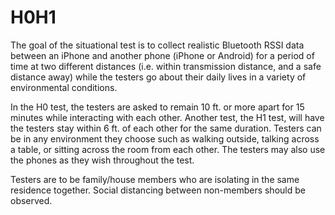 # H0H1

The goal of the situational test is to collect realistic Bluetooth RSSI data between an iPhone and another phone (iPhone or Android) for a period of time at two different distances (i.e. within transmission distance, and a safe distance away) while the testers go about their daily lives in a variety of environmental
conditions.

In the H0 test, the testers are asked to remain 10 ft. or more apart for 15 minutes while interacting with each other. Another test, the H1 test, will have the testers stay within 6 ft. of each other for the same duration. Testers can be in any environment they choose such as walking outside, talking across a table, or sitting across the room from each other. The testers may also use the phones as they wish throughout the test.

Testers are to be family/house members who are isolating in the same residence together. Social distancing between non-members should be observed. 
